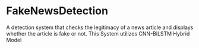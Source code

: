 # FakeNewsDetection
A detection system that checks the legitimacy of a news article and displays whether the article is fake or not. This System utilizes CNN-BiLSTM Hybrid Model
